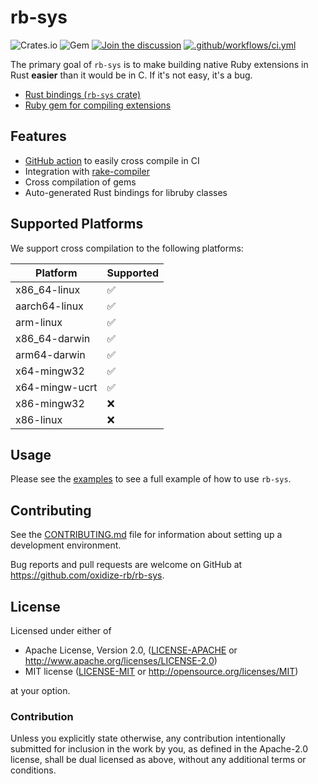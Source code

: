 # rb-sys

![Crates.io](https://img.shields.io/crates/v/rb-sys?style=flat) ![Gem](https://img.shields.io/gem/v/rb_sys?style=flat)
[![Join the discussion](https://img.shields.io/badge/slack-chat-blue.svg)](https://join.slack.com/t/oxidize-rb/shared_invite/zt-16zv5tqte-Vi7WfzxCesdo2TqF_RYBCw)
[![.github/workflows/ci.yml](https://github.com/oxidize-rb/rb-sys/actions/workflows/ci.yml/badge.svg)](https://github.com/oxidize-rb/rb-sys/actions/workflows/ci.yml)

The primary goal of `rb-sys` is to make building native Ruby extensions in Rust **easier** than it would be in C. If
it's not easy, it's a bug.

- [Rust bindings (`rb-sys` crate)](./crates/rb-sys/readme.md)
- [Ruby gem for compiling extensions](./gem/README.md)

## Features

- [GitHub action](https://github.com/oxidize-rb/cross-gem-action) to easily cross compile in CI
- Integration with [rake-compiler](https://github.com/rake-compiler/rake-compiler)
- Cross compilation of gems
- Auto-generated Rust bindings for libruby classes

## Supported Platforms

We support cross compilation to the following platforms:

| Platform       | Supported |
| -------------- | --------- |
| x86_64-linux   | ✅        |
| aarch64-linux  | ✅        |
| arm-linux      | ✅        |
| x86_64-darwin  | ✅        |
| arm64-darwin   | ✅        |
| x64-mingw32    | ✅        |
| x64-mingw-ucrt | ✅        |
| x86-mingw32    | ❌        |
| x86-linux      | ❌        |

## Usage

Please see the [examples](./examples) to see a full example of how to use `rb-sys`.

## Contributing

See the [CONTRIBUTING.md](./CONTRIBUTING.md) file for information about setting up a development environment.

Bug reports and pull requests are welcome on GitHub at https://github.com/oxidize-rb/rb-sys.

## License

Licensed under either of

- Apache License, Version 2.0, ([LICENSE-APACHE](LICENSE-APACHE) or http://www.apache.org/licenses/LICENSE-2.0)
- MIT license ([LICENSE-MIT](LICENSE-MIT) or http://opensource.org/licenses/MIT)

at your option.

### Contribution

Unless you explicitly state otherwise, any contribution intentionally submitted for inclusion in the work by you, as
defined in the Apache-2.0 license, shall be dual licensed as above, without any additional terms or conditions.
